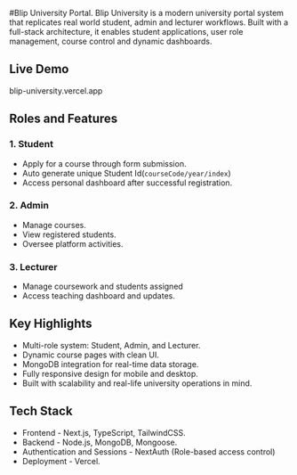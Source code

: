 #Blip University Portal.
Blip University is a modern university portal system that replicates real world student, admin and lecturer workflows. Built with a full-stack architecture, it enables student applications, user role management, course control and dynamic dashboards.

## Live Demo
blip-university.vercel.app

## Roles and Features
### 1. Student
- Apply for a course through form submission.
- Auto generate unique Student Id(`courseCode/year/index`)
- Access personal dashboard after successful registration.

### 2. Admin
- Manage courses.
- View registered students.
- Oversee platform activities.

### 3. Lecturer
- Manage coursework and students assigned
- Access teaching dashboard and updates.

## Key Highlights
- Multi-role system: Student, Admin, and Lecturer.
- Dynamic course pages with clean UI.
- MongoDB integration for real-time data storage.
- Fully responsive design for mobile and desktop.
- Built with scalability and real-life university operations in mind.

## Tech Stack
- Frontend - Next.js, TypeScript, TailwindCSS.
- Backend - Node.js, MongoDB, Mongoose.
- Authentication and Sessions - NextAuth (Role-based access control)
- Deployment - Vercel.